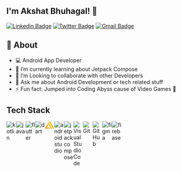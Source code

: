 ## I'm Akshat Bhuhagal! 👋

[![Linkedin Badge](https://img.shields.io/badge/-AkshatBhuhagal-blue?style=social&logo=Linkedin&logoColor=blue&link=https://www.linkedin.com/in/akshat-bhuhagal/)](https://www.linkedin.com/in/akshat-bhuhagal/)
[![Twitter Badge](http://img.shields.io/badge/-@AkshatBhuhagal-1ca0f1?style=social&logo=x&logoColor=blue&link=https://x.com/AkshatBhuhagal)](https://x.com/AkshatBhuhagal)
[![Gmail Badge](https://img.shields.io/badge/-Gmail-c14438?style=social&logo=Gmail&logoColor=red&link=mailto:akshatbhuhagal@gmail.com)](mailto:akshatbhuhagal@gmail.com)

## 🧐 About
- 💻 Android App Developer
- 🌱 I’m currently learning about Jetpack Compose
- 👯 I’m Looking to collaborate with other Developers
- 💬 Ask me about Android Development or tech related stuff
- ⚡ Fun fact: Jumped into Coding Abyss cause of Video Games :raised_hands:

## Tech Stack

<img align="left" src="https://www.vectorlogo.zone/logos/kotlinlang/kotlinlang-icon.svg" alt="kotlin" width="25px"/>
<img align="left" src="https://raw.githubusercontent.com/jmnote/z-icons/master/svg/java.svg" alt="java" width="25px"/>
<img align="left" src="https://img.icons8.com/fluency/256/flutter.png" alt="flutter" width="25px"/>
<img align="left" src="https://img.icons8.com/color/256/dart.png" alt="dart" width="25px"/>
<img align="left" src="https://github.com/aws-amplify/docs/raw/main/public/images/Logos/Amplify%20Logo.svg" alt="awsamplify" width="25px"/>
<img align="left" src="https://upload.wikimedia.org/wikipedia/commons/thumb/9/95/Android_Studio_Icon_3.6.svg/1900px-Android_Studio_Icon_3.6.svg.png" alt="androidstudio" width="25px"/>
<img align="left" src="https://3.bp.blogspot.com/-VVp3WvJvl84/X0Vu6EjYqDI/AAAAAAAAPjU/ZOMKiUlgfg8ok8DY8Hc-ocOvGdB0z86AgCLcBGAsYHQ/s1600/jetpack%2Bcompose%2Bicon_RGB.png" alt="jetpackcompose" width="25px"/>
<img align="left" alt="Visual Studio Code" width="25px" src="https://code.visualstudio.com/assets/images/code-stable.png" />
<img align="left" alt="Git" width="25px" src="https://git-scm.com/images/logos/downloads/Git-Icon-1788C.png" />
<img align="left" alt="GitHub" width="25px" src="https://www.iconsdb.com/icons/preview/white/github-11-xxl.png" />
<img align="left" src="https://www.vectorlogo.zone/logos/figma/figma-icon.svg" alt="figma" width="25px"/>
<img align="left" src="https://www.vectorlogo.zone/logos/firebase/firebase-icon.svg" alt="firebase" width="25px"/>

